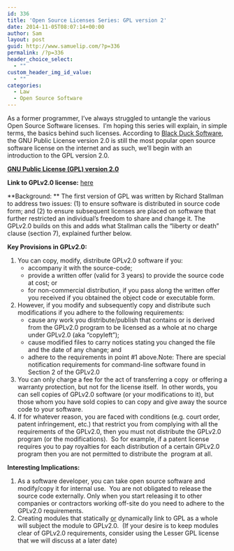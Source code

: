 ```yaml
---
id: 336
title: 'Open Source Licenses Series: GPL version 2'
date: 2014-11-05T08:07:14+00:00
author: Sam
layout: post
guid: http://www.samuelip.com/?p=336
permalink: /?p=336
header_choice_select:
  - ""
custom_header_img_id_value:
  - ""
categories:
  - Law
  - Open Source Software
---
```

As a former programmer, I&#8217;ve always struggled to untangle the various Open Source Software licenses.  I&#8217;m hoping this series will explain, in simple terms, the basics behind such licenses. According to [Black Duck Software](https://www.blackducksoftware.com/resources/data/top-20-open-source-licenses), the GNU Public License version 2.0 is still the most popular open source software license on the internet and as such, we&#8217;ll begin with an introduction to the GPL version 2.0.

<span style="text-decoration: underline;"><strong>GNU Public License (GPL) version 2.0</strong></span>

**Link to GPLv2.0 license:** [here](http://www.gnu.org/licenses/gpl-2.0.html)

**Background: ** The first version of GPL was written by Richard Stallman to address two issues: (1) to ensure software is distributed in source code form; and (2) to ensure subsequent licenses are placed on software that further restricted an individual&#8217;s freedom to share and change it. The GPLv2.0 builds on this and adds what Stallman calls the &#8220;liberty or death&#8221; clause (section 7), explained further below.

**Key Provisions in GPLv2.0:**

  1. You can copy, modify, distribute GPLv2.0 software if you: 
      * accompany it with the source-code;
      * provide a written offer (valid for 3 years) to provide the source code at cost; or
      * for non-commercial distribution, if you pass along the written offer you received if you obtained the object code or executable form.
  2. However, if you modify and subsequently copy and distribute such modifications if you adhere to the following requirements: 
      * cause any work you distribute/publish that contains or is derived from the GPLv2.0 program to be licensed as a whole at no charge under GPLv2.0 (aka &#8220;copyleft&#8221;);
      * cause modified files to carry notices stating you changed the file and the date of any change; and
      * adhere to the requirements in point #1 above.Note: There are special notification requirements for command-line software found in Section 2 of the GPLv2.0
  3. You can only charge a fee for the act of transferring a copy  or offering a warranty protection, but not for the license itself.  In other words, you can sell copies of GPLv2.0 software (or your modifications to it), but those whom you have sold copies to can copy and give away the source code to your software.
  4. If for whatever reason, you are faced with conditions (e.g. court order, patent infringement, etc.) that restrict you from complying with all the requirements of the GPLv2.0, then you must not distribute the GPLv2.0 program (or the modifications).  So for example, if a patent license requires you to pay royalties for each distribution of a certain GPLv2.0 program then you are not permitted to distribute the  program at all.

**Interesting Implications:**

  1. As a software developer, you can take open source software and modify/copy it for internal use.  You are not obligated to release the source code externally. Only when you start releasing it to other companies or contractors working off-site do you need to adhere to the GPLv2.0 requirements.
  2. Creating modules that statically <span style="text-decoration: underline;">or</span> dynamically link to GPL as a whole will subject the module to GPLv2.0.  (If your desire is to keep modules clear of GPLv2.0 requirements, consider using the Lesser GPL license that we will discuss at a later date)